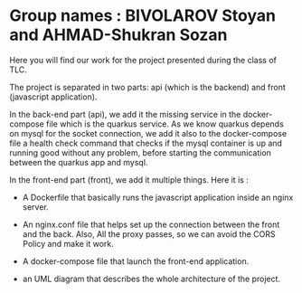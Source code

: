 # Group names : BIVOLAROV Stoyan and AHMAD-Shukran Sozan

Here you will find our work for the project presented during the class
of TLC.

The project is separated in two parts: api (which is the backend) and front (javascript application).

In the back-end part (api), we add it the missing service in the docker-compose file which is the
quarkus service. As we know quarkus depends on mysql for the socket connection, we add it also
to the docker-compose file a health check command that checks if the mysql container is up and running
good without any problem, before starting the communication between the quarkus app and mysql.


In the front-end part (front), we add it multiple things.
Here it is :
  - A Dockerfile that basically runs the javascript application inside an nginx server.
  - An nginx.conf file that helps set up the connection between the front and the back.
    Also, All the proxy passes, so we can avoid the CORS Policy and make it work.

  - A docker-compose file that launch the front-end application.
  - an UML diagram that describes the whole architecture of the project.
